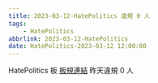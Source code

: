 ```yaml
---
title: 2023-03-12-HatePolitics 違規 0 人
tags:
    - HatePolitics
abbrlink: 2023-03-12-HatePolitics
date: HatePolitics-2023-03-12 12:00:00
---
```

HatePolitics 板 [板規連結](https://www.ptt.cc/bbs/HatePolitics/M.1617115262.A.D60.html)
昨天違規 0 人
